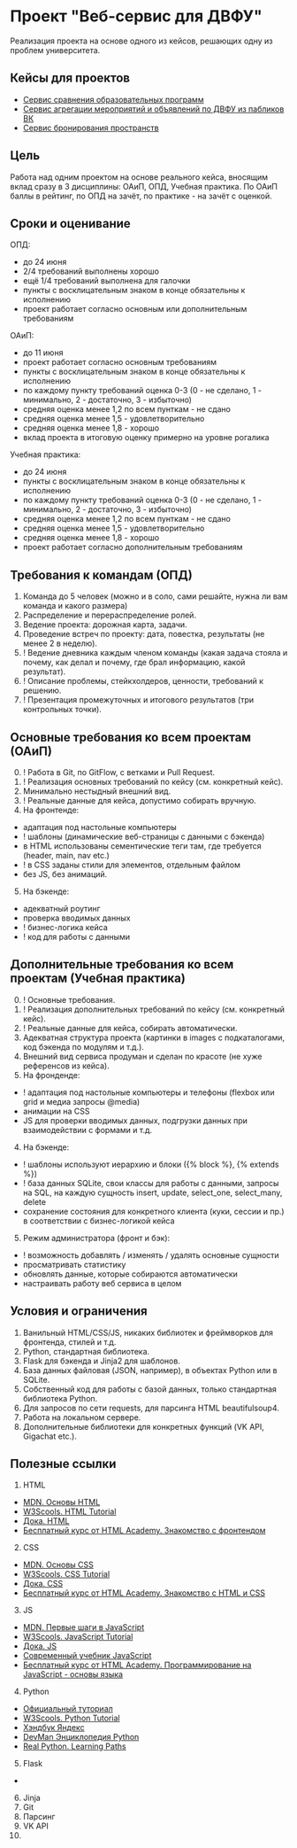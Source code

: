# Проект "Веб-сервис для ДВФУ"

Реализация проекта на основе одного из кейсов, решающих одну из проблем университета.

## Кейсы для проектов

- [Сервис сравнения образовательных программ](webservice/comparison.md)
- [Сервис агрегации мероприятий и объявлений по ДВФУ из пабликов ВК](webservice/events.md)
- [Сервис бронирования пространств](webservice/booking.md)

## Цель
Работа над одним проектом на основе реального кейса, вносящим вклад сразу в 3 дисциплины: ОАиП, ОПД, Учебная практика.
По ОАиП баллы в рейтинг, по ОПД на зачёт, по практике - на зачёт с оценкой.

## Сроки и оценивание

ОПД:
- до 24 июня
- 2/4 требований выполнены хорошо
- ещё 1/4 требований выполнена для галочки
- пункты с восклицательным знаком в конце обязательны к исполнению
- проект работает согласно основным или дополнительным требованиям  

ОАиП:
- до 11 июня
- проект работает согласно основным требованиям
- пункты с восклицательным знаком в конце обязательны к исполнению
- по каждому пункту требований оценка 0-3 (0 - не сделано, 1 - минимально, 2 - достаточно, 3 - избыточно)
- средняя оценка менее 1,2 по всем пунткам - не сдано
- средняя оценка менее 1,5 - удовлетворительно
- средняя оценка менее 1,8 - хорошо
- вклад проекта в итоговую оценку примерно на уровне рогалика

Учебная практика:
- до 24 июня
- пункты с восклицательным знаком в конце обязательны к исполнению
- по каждому пункту требований оценка 0-3 (0 - не сделано, 1 - минимально, 2 - достаточно, 3 - избыточно)
- средняя оценка менее 1,2 по всем пунткам - не сдано
- средняя оценка менее 1,5 - удовлетворительно
- средняя оценка менее 1,8 - хорошо
- проект работает согласно дополнительным требованиям

## Требования к командам (ОПД)

1. Команда до 5 человек (можно и в соло, сами решайте, нужна ли вам команда и какого размера)
2. Распределение и перераспределение ролей.
3. Ведение проекта: дорожная карта, задачи.
4. Проведение встреч по проекту: дата, повестка, результаты (не менее 2 в неделю).
5. ! Ведение дневника каждым членом команды (какая задача стояла и почему, как делал и почему, где брал информацию, какой результат).
6. ! Описание проблемы, стейкхолдеров, ценности, требований к решению.
7. ! Презентация промежуточных и итогового результатов (три контрольных точки).

## Основные требования ко всем проектам (ОАиП)
0. ! Работа в Git, по GitFlow, с ветками и Pull Request.
1. ! Реализация основных требований по кейсу (см. конкретный кейс).
2. Минимально нестыдный внешний вид.
3. ! Реальные данные для кейса, допустимо собирать вручную.
4. На фронтенде:
- адаптация под настольные компьютеры
- ! шаблоны (динамические веб-страницы с данными с бэкенда)
- в HTML использованы сементические теги там, где требуется (header, main, nav etc.)
- ! в CSS заданы стили для элементов, отдельным файлом
- без JS, без анимаций.
5. На бэкенде:
- адекватный роутинг
- проверка вводимых данных
- ! бизнес-логика кейса
- ! код для работы с данными

## Дополнительные требования ко всем проектам (Учебная практика)
0. ! Основные требования.
1. ! Реализация дополнительных требований по кейсу (см. конкретный кейс).
2. ! Реальные данные для кейса, собирать автоматически.
3. Адекватная структура проекта (картинки в images с подкаталогами, код бэкенда по модулям и т.д.).
4. Внешний вид сервиса продуман и сделан по красоте (не хуже референсов из кейса).
5. На фронденде:
- ! адаптация под настольные компьютеры и телефоны (flexbox или grid и медиа запросы @media)
- анимации на CSS
- JS для проверки вводимых данных, подгрузки данных при взаимодействии с формами и т.д.
4. На бэкенде:
- ! шаблоны используют иерархию и блоки ({% block %}, {% extends %})
- ! база данных SQLite, свои классы для работы с данными, запросы на SQL, на каждую сущность insert, update, select_one, select_many, delete
- сохранение состояния для конкретного клиента (куки, сессии и пр.) в соответствии с бизнес-логикой кейса
5. Режим администратора (фронт и бэк): 
- ! возможность добавлять / изменять / удалять основные сущности
- просматривать статистику
- обновлять данные, которые собираются автоматически
- настраивать работу веб сервиса в целом

## Условия и ограничения
1. Ванильный HTML/CSS/JS, никаких библиотек и фреймворков для фронтенда, стилей и т.д.
2. Python, стандартная библиотека.
3. Flask для бэкенда и Jinja2 для шаблонов.
4. База данных файловая (JSON, например), в объектах Python или в SQLite.
5. Собственный код для работы с базой данных, только стандартная библиотека Python.
6. Для запросов по сети requests, для парсинга HTML beautifulsoup4.
7. Работа на локальном сервере.
8. Дополнительные библиотеки для конкретных функций (VK API, Gigachat etc.).

## Полезные ссылки
1. HTML
- [MDN. Основы HTML](https://developer.mozilla.org/ru/docs/Learn_web_development/Getting_started/Your_first_website/Creating_the_content)
- [W3Scools. HTML Tutorial](https://www.w3schools.com/Html/)
- [Дока. HTML](https://doka.guide/html/)
- [Бесплатный курс от HTML Academy. Знакомство с фронтендом](https://htmlacademy.ru/courses/297/run/1)
2. CSS
- [MDN. Основы CSS](https://developer.mozilla.org/ru/docs/Learn_web_development/Getting_started/Your_first_website/Styling_the_content)
- [W3Scools. CSS Tutorial](https://www.w3schools.com/css/)
- [Дока. CSS](https://doka.guide/css/)
- [Бесплатный курс от HTML Academy. Знакомство с HTML и CSS](https://htmlacademy.ru/courses/299/run/1)
3. JS
- [MDN. Первые шаги в JavaScript](https://developer.mozilla.org/ru/docs/conflicting/Learn_web_development/Core/Scripting)
- [W3Scools. JavaScript Tutorial](https://www.w3schools.com/js/)
- [Дока. JS](https://doka.guide/js/)
- [Современный учебник JavaScript](https://learn.javascript.ru/)
- [Бесплатный курс от HTML Academy. Программирование на JavaScript - основы языка](https://htmlacademy.ru/courses/207/run/1)
4. Python
- [Официальный туториал](https://docs.python.org/3/tutorial/index.html)
- [W3Scools. Python Tutorial](https://www.w3schools.com/python/)
- [Хэндбук Яндекс](https://education.yandex.ru/handbook/python)
- [DevMan Энциклопедия Python](https://dvmn.org/encyclopedia/)
- [Real Python. Learning Paths](https://realpython.com/learning-paths/)
5. Flask
- 
6. Jinja
7. Git
8. Парсинг
9. VK API
10. 


